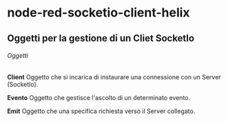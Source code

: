 # node-red-socketio-client-helix

## Oggetti per la gestione di un Cliet SocketIo

###### Oggetti

**Client**
Oggetto che si incarica di instaurare una connessione con un Server (SocketIo).

**Evento**
Oggetto che gestisce l'ascolto di un determinato evento.

**Emit**
Oggetto che una specifica richiesta verso il Server collegato.
